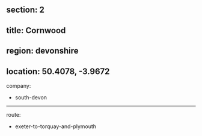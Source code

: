 section: 2
----
title: Cornwood
----
region: devonshire
----
location: 50.4078, -3.9672
----
company:
- south-devon
----
route:
- exeter-to-torquay-and-plymouth
